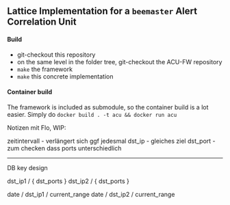## Lattice Implementation for a `beemaster` Alert Correlation Unit

#### Build

- git-checkout this repository
- on the same level in the folder tree, git-checkout the ACU-FW repository
- `make` the framework
- `make` this concrete implementation

#### Container build

The framework is included as submodule, so the container build is a lot easier. Simply do `docker build . -t acu && docker run acu`


Notizen mit Flo, WIP:

zeitintervall 	        - verlängert sich ggf jedesmal
dst_ip			- gleiches ziel
dst_port 		- zum checken dass ports unterschiedlich


---------------------------------------------------------

DB key design

dst_ip1 / { dst_ports }
dst_ip2 / { dst_ports }

date / dst_ip1 / current_range
date / dst_ip2 / current_range

